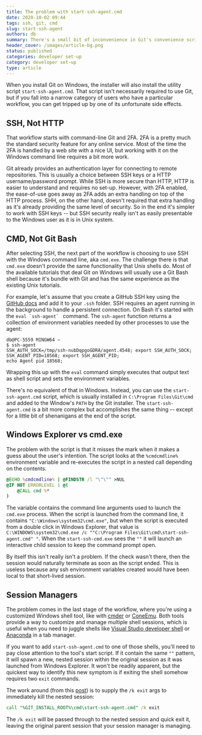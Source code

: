 ```yaml
---
title: The problem with start-ssh-agent.cmd
date: 2020-10-02 09:44
tags: ssh, git, cmd
slug: start-ssh-agent
authors: db
summary: There's a small bit of inconvenience in Git's convenience script.
header_cover: /images/article-bg.png
status: published
categories: developer set-up
category: developer set-up
type: article
---
```


When you install Git on Windows, the installer will also install the utility script `start-ssh-agent.cmd`.  That script isn't necessarily required to use Git, but if you fall into a narrow category of users who have a particular workflow, you can get tripped up by one of its unfortunate side effects.

## SSH, Not HTTP

That workflow starts with command-line Git and 2FA.  2FA is a pretty much the standard security feature for any online service.  Most of the time the 2FA is handled by a web site with a nice UI, but working with it on the Windows command line requires a bit more work.

Git already provides an authentication layer for connecting to remote repositories.  This is usually a choice between SSH keys or a HTTP username/password prompt.  While SSH is more secure than HTTP, HTTP is easier to understand and requires no set-up.  However, with 2FA enabled, the ease-of-use goes away as 2FA adds an extra handling on top of the HTTP process.  SHH, on the other hand, doesn't required that extra handling as it's already providing the same level of security.  So in the end it's simpler to work with SSH keys -- but SSH security really isn't as easily presentable to the Windows user as it is in Unix system.

## CMD, Not Git Bash

After selecting SSH, the next part of the workflow is choosing to use SSH with the Windows command line, aka `cmd.exe`.  The challenge there is that `cmd.exe` doesn't provide the same functionality that Unix shells do.  Most of the available tutorials that deal Git on Windows will usually use a Git Bash shell because it's bundle with Git and has the same experience as the existing Unix tutorials.

For example, let's assume that you create a GitHub SSH key using the [GitHub docs] and add it to your `.ssh` folder.  SSH requires an agent running in the background to handle a persistent connection.  On Bash it's started with the ``eval `ssh-agent` `` command.  The `ssh-agent` function returns a collection of environment variables needed by other processes to use the agent:

```console
db@PC-5559 MINGW64 ~
$ ssh-agent
SSH_AUTH_SOCK=/tmp/ssh-nubDqpgoGDRA/agent.4548; export SSH_AUTH_SOCK;
SSH_AGENT_PID=18568; export SSH_AGENT_PID;
echo Agent pid 18568;
```

Wrapping this up with the `eval` command simply executes that output text as shell script and sets the environment variables.

 There's no equivalent of that in Windows.  Instead, you can use the `start-ssh-agent.cmd` script, which is usually installed in `C:\Program Files\Git\cmd` and added to the Window's `PATH` by the Git installer.  The `start-ssh-agent.cmd` is a bit more complex but accomplishes the same thing -- except for a little bit of shenanigans at the end of the script.

## Windows Explorer vs cmd.exe

The problem with the script is that it misses the mark when it makes a guess about the user's intention.  The script looks at the `%cmdcmdline%` environment variable and re-executes the script in a nested call depending on the contents.

```cmd
@ECHO %cmdcmdline% | @FINDSTR /l "\"\"" >NUL
@IF NOT ERRORLEVEL 1 @(
    @CALL cmd %*
)
```

The variable contains the command line arguments used to launch the `cmd.exe` process.  When the script is launched from the command line, it contains `"C:\Windows\system32\cmd.exe"`, but when the script is executed from a double click in Windows Explorer, that value is `C:\WINDOWS\system32\cmd.exe /c ""C:\Program Files\Git\cmd\start-ssh-agent.cmd" "`.  When the `start-ssh-cmd.exe` sees the `""` it will launch an interactive child session to keep the command prompt open.

By itself this isn't really isn't a problem. If the check wasn't there, then the session would naturally terminate as soon as the script ended.  This is useless because any ssh environment variables created would have been local to that short-lived session.

## Session Managers

The problem comes in the last stage of the workflow, where you're using a customized Windows shell tool, like with [cmder] or [ConeEmu].  Both tools provide a way to customize and manage multiple shell sessions, which is useful when you need to juggle shells like [Visual Studio developer shell] or [Anaconda] in a tab manager.

If you want to add `start-ssh-agent.cmd` to one of those shells, you'll need to pay close attention to the tool's start script.  If it contain the same `""` pattern, it will spawn a new, nested session within the original session as it was launched from Windows Explorer.  It won't be readily apparent, but the quickest way to identify this new symptom is if exiting the shell somehow requires two `exit` commands.

The work around (from this [post]) is to supply the `/k exit` args to immediately kill the nested session:

```cmd
call "%GIT_INSTALL_ROOT%\cmd\start-ssh-agent.cmd" /k exit
```

The `/k exit` will be passed through to the nested session and quick exit it, leaving the original parent session that your session manager is managing.

[github]: https://github.com
[travis ci]: https://travis-ci.org
[pelican]: http://docs.getpelican.com
[submits the html files]: https://docs.travis-ci.com/user/deployment/pages/
[post]: https://github.com/cmderdev/cmder/issues/1807#issuecomment-400504725
[cmder]: https://cmder.net
[ConeEmu]: https://conemu.github.io
[GitHub docs]: https://docs.github.com/en/authentication/connecting-to-github-with-ssh/generating-a-new-ssh-key-and-adding-it-to-the-ssh-agent
[visual studio Developer shell]: https://docs.microsoft.com/en-us/visualstudio/ide/reference/command-prompt-powershell?view=vs-2019
[anaconda]: https://docs.anaconda.com/ae-notebooks/user-guide/basic-tasks/apps/use-terminal/
